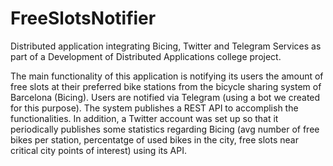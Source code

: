 # FreeSlotsNotifier
Distributed application integrating Bicing, Twitter and Telegram Services as part of a Development of Distributed Applications college project.

The main functionality of this application is notifying its users the amount of free slots at their preferred bike stations from the bicycle sharing system of Barcelona (Bicing). Users are notified via Telegram (using a bot we created for this purpose). 
The system publishes a REST API to accomplish the functionalities.
In addition, a Twitter account was set up so that it periodically publishes some statistics regarding Bicing (avg number of free bikes per station, percentatge of used bikes in the city, free slots near critical city points of interest) using its API.
